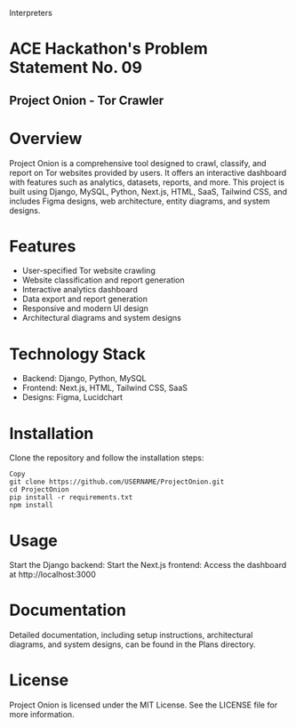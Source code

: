 Interpreters
# ACE Hackathon's Problem Statement No. 09
## Project Onion - Tor Crawler

# Overview
Project Onion is a comprehensive tool designed to crawl, classify, and report on Tor websites provided by users. It offers an interactive dashboard with features such as analytics, datasets, reports, and more. This project is built using Django, MySQL, Python, Next.js, HTML, SaaS, Tailwind CSS, and includes Figma designs, web architecture, entity diagrams, and system designs.
# Features
  - User-specified Tor website crawling
  - Website classification and report generation
  - Interactive analytics dashboard
  - Data export and report generation
  - Responsive and modern UI design
  - Architectural diagrams and system designs
# Technology Stack
- Backend: Django, Python, MySQL
- Frontend: Next.js, HTML, Tailwind CSS, SaaS
- Designs: Figma, Lucidchart

# Installation
Clone the repository and follow the installation steps:
```Sh
Copy
git clone https://github.com/USERNAME/ProjectOnion.git
cd ProjectOnion
pip install -r requirements.txt
npm install
```
# Usage
Start the Django backend:
Start the Next.js frontend:
Access the dashboard at http://localhost:3000
# Documentation
Detailed documentation, including setup instructions, architectural diagrams, and system designs, can be found in the Plans directory.
# License
Project Onion is licensed under the MIT License. See the LICENSE file for more information.
